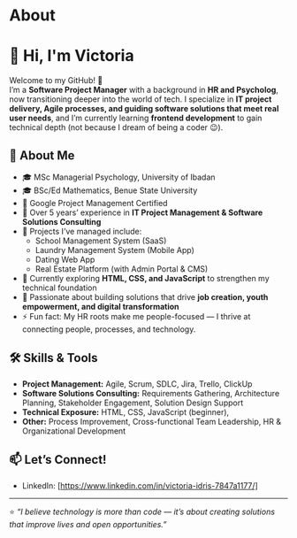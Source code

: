 # About
# 👋 Hi, I'm Victoria

Welcome to my GitHub! 🚀  
I’m a **Software Project Manager** with a background in **HR and Psycholog**, now transitioning deeper into the world of tech. I specialize in **IT project delivery, Agile processes, and guiding software solutions that meet real user needs**, and I’m currently learning **frontend development** to gain technical depth (not because I dream of being a coder 😉).  

## 🌟 About Me
- 🎓 MSc Managerial Psychology, University of Ibadan  
- 🎓 BSc/Ed Mathematics, Benue State University  
- 📜 Google Project Management Certified  
- 💼 Over 5 years’ experience in **IT Project Management & Software Solutions Consulting**  
- 🔭 Projects I’ve managed include:  
  - School Management System (SaaS)  
  - Laundry Management System (Mobile App)  
  - Dating Web App  
  - Real Estate Platform (with Admin Portal & CMS)  
- 🌱 Currently exploring **HTML, CSS, and JavaScript** to strengthen my technical foundation  
- 🤝 Passionate about building solutions that drive **job creation, youth empowerment, and digital transformation**  
- ⚡ Fun fact: My HR roots make me people-focused — I thrive at connecting people, processes, and technology.  

## 🛠️ Skills & Tools
- **Project Management:** Agile, Scrum, SDLC, Jira, Trello, ClickUp  
- **Software Solutions Consulting:** Requirements Gathering, Architecture Planning, Stakeholder Engagement, Solution Design Support  
- **Technical Exposure:** HTML, CSS, JavaScript (beginner), 
- **Other:** Process Improvement, Cross-functional Team Leadership, HR & Organizational Development  


## 📫 Let’s Connect!
- LinkedIn: [https://www.linkedin.com/in/victoria-idris-7847a1177/]  


---

⭐️ *“I believe technology is more than code — it’s about creating solutions that improve lives and open opportunities.”*  
